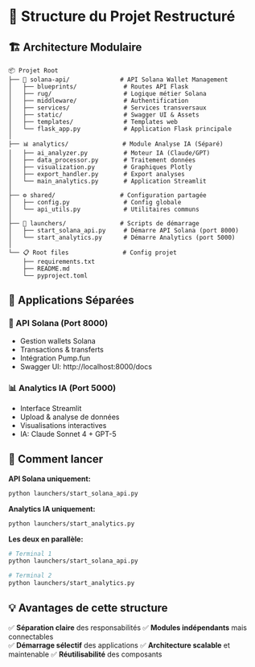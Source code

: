 # 📁 Structure du Projet Restructuré

## 🏗️ Architecture Modulaire

```
📦 Projet Root
├── 🚀 solana-api/              # API Solana Wallet Management
│   ├── blueprints/             # Routes API Flask
│   ├── rug/                    # Logique métier Solana
│   ├── middleware/             # Authentification
│   ├── services/               # Services transversaux
│   ├── static/                 # Swagger UI & Assets
│   ├── templates/              # Templates web
│   └── flask_app.py            # Application Flask principale
│
├── 📊 analytics/               # Module Analyse IA (Séparé)
│   ├── ai_analyzer.py          # Moteur IA (Claude/GPT)
│   ├── data_processor.py       # Traitement données
│   ├── visualization.py        # Graphiques Plotly
│   ├── export_handler.py       # Export analyses
│   └── main_analytics.py       # Application Streamlit
│
├── ⚙️ shared/                  # Configuration partagée
│   ├── config.py               # Config globale
│   └── api_utils.py            # Utilitaires communs
│
├── 🚀 launchers/               # Scripts de démarrage
│   ├── start_solana_api.py     # Démarre API Solana (port 8000)
│   └── start_analytics.py      # Démarre Analytics (port 5000)
│
└── 📋 Root files               # Config projet
    ├── requirements.txt
    ├── README.md
    └── pyproject.toml
```

## 🎯 Applications Séparées

### 🔗 API Solana (Port 8000)
- Gestion wallets Solana
- Transactions & transferts
- Intégration Pump.fun
- Swagger UI: http://localhost:8000/docs

### 📊 Analytics IA (Port 5000)  
- Interface Streamlit
- Upload & analyse de données
- Visualisations interactives
- IA: Claude Sonnet 4 + GPT-5

## 🚀 Comment lancer

**API Solana uniquement:**
```bash
python launchers/start_solana_api.py
```

**Analytics IA uniquement:**
```bash
python launchers/start_analytics.py
```

**Les deux en parallèle:**
```bash
# Terminal 1
python launchers/start_solana_api.py

# Terminal 2  
python launchers/start_analytics.py
```

## 💡 Avantages de cette structure

✅ **Séparation claire** des responsabilités
✅ **Modules indépendants** mais connectables  
✅ **Démarrage sélectif** des applications
✅ **Architecture scalable** et maintenable
✅ **Réutilisabilité** des composants